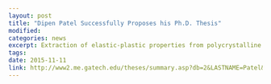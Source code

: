 ```yaml
---
layout: post
title: "Dipen Patel Successfully Proposes his Ph.D. Thesis"
modified: 
categories: news
excerpt: Extraction of elastic-plastic properties from polycrystalline sample using spherical nanoindentation measurements and finite element simulations. Congrats Dipen!
tags: 
date: 2015-11-11
link: http://www2.me.gatech.edu/theses/summary.asp?db=2&LASTNAME=Patel&FIRSTNAME=Dipen
---
```

